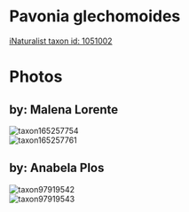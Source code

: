 
Pavonia glechomoides
====================
  
[iNaturalist taxon id: 1051002](https://www.inaturalist.org/taxa/1051002)
# Photos

## by: Malena Lorente
  
![taxon165257754](https://inaturalist-open-data.s3.amazonaws.com/photos/177128904/medium.jpeg)  
![taxon165257761](https://inaturalist-open-data.s3.amazonaws.com/photos/177128919/medium.jpeg)
## by: Anabela Plos
  
![taxon97919542](https://inaturalist-open-data.s3.amazonaws.com/photos/104960027/medium.jpeg)  
![taxon97919543](https://inaturalist-open-data.s3.amazonaws.com/photos/104960029/medium.jpeg)